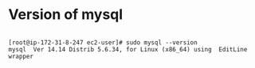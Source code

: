 # Version of mysql
<pre><code>
[root@ip-172-31-8-247 ec2-user]# sudo mysql --version
mysql  Ver 14.14 Distrib 5.6.34, for Linux (x86_64) using  EditLine wrapper

</code></pre>
